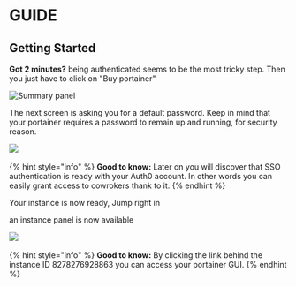 # GUIDE



## Getting Started

**Got 2 minutes?** being authenticated seems to be the most tricky step. Then you just have to click on "Buy portainer"&#x20;

![Summary panel](<.gitbook/assets/Capture d’écran 2021-11-27 à 16.33.08.png>)

The next screen is asking you for a default password. Keep in mind that your portainer requires a password to remain up and running, for security reason.

![](<.gitbook/assets/Capture d’écran 2021-11-27 à 20.28.13.png>)

{% hint style="info" %}
**Good to know:**  Later on you will discover that SSO authentication is ready with your Auth0 account. In other words you can easily grant access to cowrokers thank to it.
{% endhint %}

Your instance is now ready, Jump right in

an instance panel is now available

![](<.gitbook/assets/Capture d’écran 2021-11-27 à 16.29.57.png>)

{% hint style="info" %}
**Good to know:** By clicking the link behind the instance ID 8278276928863 you can access your portainer GUI.
{% endhint %}
